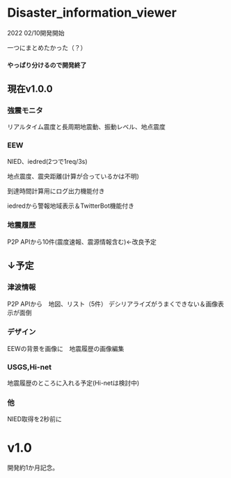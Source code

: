 # Disaster_information_viewer
2022 02/10開発開始

一つにまとめたかった（？）
#### やっぱり分けるので開発終了



## 現在v1.0.0
### 強震モニタ
リアルタイム震度と長周期地震動、振動レベル、地点震度

### EEW
NIED、iedred(2つで1req/3s)

地点震度、震央距離(計算が合っているかは不明)

到達時間計算用にログ出力機能付き

iedredから警報地域表示＆TwitterBot機能付き

### 地震履歴
P2P APIから10件(震度速報、震源情報含む)←改良予定

## ↓予定
### 津波情報
P2P APIから　地図、リスト（5件）
デシリアライズがうまくできない＆画像表示が面倒

### デザイン
EEWの背景を画像に　地震履歴の画像編集

### USGS,Hi-net
地震履歴のところに入れる予定(Hi-netは検討中)

### 他
NIED取得を2秒前に

# v1.0
開発約1か月記念。

